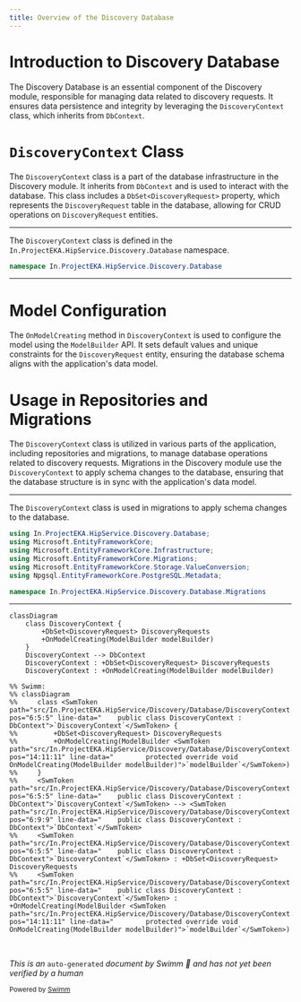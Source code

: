 ```yaml
---
title: Overview of the Discovery Database
---
```

# Introduction to Discovery Database

The Discovery Database is an essential component of the Discovery module, responsible for managing data related to discovery requests. It ensures data persistence and integrity by leveraging the <SwmToken path="src/In.ProjectEKA.HipService/Discovery/Database/DiscoveryContext.cs" pos="6:5:5" line-data="    public class DiscoveryContext : DbContext">`DiscoveryContext`</SwmToken> class, which inherits from <SwmToken path="src/In.ProjectEKA.HipService/Discovery/Database/DiscoveryContext.cs" pos="6:9:9" line-data="    public class DiscoveryContext : DbContext">`DbContext`</SwmToken>.

# <SwmToken path="src/In.ProjectEKA.HipService/Discovery/Database/DiscoveryContext.cs" pos="6:5:5" line-data="    public class DiscoveryContext : DbContext">`DiscoveryContext`</SwmToken> Class

The <SwmToken path="src/In.ProjectEKA.HipService/Discovery/Database/DiscoveryContext.cs" pos="6:5:5" line-data="    public class DiscoveryContext : DbContext">`DiscoveryContext`</SwmToken> class is a part of the database infrastructure in the Discovery module. It inherits from <SwmToken path="src/In.ProjectEKA.HipService/Discovery/Database/DiscoveryContext.cs" pos="6:9:9" line-data="    public class DiscoveryContext : DbContext">`DbContext`</SwmToken> and is used to interact with the database. This class includes a <SwmToken path="src/In.ProjectEKA.HipService/Discovery/Database/DiscoveryContext.cs" pos="12:3:6" line-data="        public DbSet&lt;DiscoveryRequest&gt; DiscoveryRequest { get; set; }">`DbSet<DiscoveryRequest>`</SwmToken> property, which represents the <SwmToken path="src/In.ProjectEKA.HipService/Discovery/Database/DiscoveryContext.cs" pos="12:5:5" line-data="        public DbSet&lt;DiscoveryRequest&gt; DiscoveryRequest { get; set; }">`DiscoveryRequest`</SwmToken> table in the database, allowing for CRUD operations on <SwmToken path="src/In.ProjectEKA.HipService/Discovery/Database/DiscoveryContext.cs" pos="12:5:5" line-data="        public DbSet&lt;DiscoveryRequest&gt; DiscoveryRequest { get; set; }">`DiscoveryRequest`</SwmToken> entities.

<SwmSnippet path="/src/In.ProjectEKA.HipService/Discovery/Database/DiscoveryContext.cs" line="1">

---

The <SwmToken path="src/In.ProjectEKA.HipService/Discovery/Database/DiscoveryContext.cs" pos="6:5:5" line-data="    public class DiscoveryContext : DbContext">`DiscoveryContext`</SwmToken> class is defined in the <SwmToken path="src/In.ProjectEKA.HipService/Discovery/Database/DiscoveryContext.cs" pos="1:2:10" line-data="namespace In.ProjectEKA.HipService.Discovery.Database">`In.ProjectEKA.HipService.Discovery.Database`</SwmToken> namespace.

```c#
namespace In.ProjectEKA.HipService.Discovery.Database
```

---

</SwmSnippet>

# Model Configuration

The <SwmToken path="src/In.ProjectEKA.HipService/Discovery/Database/DiscoveryContext.cs" pos="14:7:7" line-data="        protected override void OnModelCreating(ModelBuilder modelBuilder)">`OnModelCreating`</SwmToken> method in <SwmToken path="src/In.ProjectEKA.HipService/Discovery/Database/DiscoveryContext.cs" pos="6:5:5" line-data="    public class DiscoveryContext : DbContext">`DiscoveryContext`</SwmToken> is used to configure the model using the <SwmToken path="src/In.ProjectEKA.HipService/Discovery/Database/DiscoveryContext.cs" pos="14:9:9" line-data="        protected override void OnModelCreating(ModelBuilder modelBuilder)">`ModelBuilder`</SwmToken> API. It sets default values and unique constraints for the <SwmToken path="src/In.ProjectEKA.HipService/Discovery/Database/DiscoveryContext.cs" pos="12:5:5" line-data="        public DbSet&lt;DiscoveryRequest&gt; DiscoveryRequest { get; set; }">`DiscoveryRequest`</SwmToken> entity, ensuring the database schema aligns with the application's data model.

# Usage in Repositories and Migrations

The <SwmToken path="src/In.ProjectEKA.HipService/Discovery/Database/DiscoveryContext.cs" pos="6:5:5" line-data="    public class DiscoveryContext : DbContext">`DiscoveryContext`</SwmToken> class is utilized in various parts of the application, including repositories and migrations, to manage database operations related to discovery requests. Migrations in the Discovery module use the <SwmToken path="src/In.ProjectEKA.HipService/Discovery/Database/DiscoveryContext.cs" pos="6:5:5" line-data="    public class DiscoveryContext : DbContext">`DiscoveryContext`</SwmToken> to apply schema changes to the database, ensuring that the database structure is in sync with the application's data model.

<SwmSnippet path="/src/In.ProjectEKA.HipService/Discovery/Database/Migrations/20200408103411_UniqueTransactionId.Designer.cs" line="3">

---

The <SwmToken path="src/In.ProjectEKA.HipService/Discovery/Database/DiscoveryContext.cs" pos="6:5:5" line-data="    public class DiscoveryContext : DbContext">`DiscoveryContext`</SwmToken> class is used in migrations to apply schema changes to the database.

```c#
using In.ProjectEKA.HipService.Discovery.Database;
using Microsoft.EntityFrameworkCore;
using Microsoft.EntityFrameworkCore.Infrastructure;
using Microsoft.EntityFrameworkCore.Migrations;
using Microsoft.EntityFrameworkCore.Storage.ValueConversion;
using Npgsql.EntityFrameworkCore.PostgreSQL.Metadata;

namespace In.ProjectEKA.HipService.Discovery.Database.Migrations
```

---

</SwmSnippet>

```mermaid
classDiagram
    class DiscoveryContext {
        +DbSet<DiscoveryRequest> DiscoveryRequests
        +OnModelCreating(ModelBuilder modelBuilder)
    }
    DiscoveryContext --> DbContext
    DiscoveryContext : +DbSet<DiscoveryRequest> DiscoveryRequests
    DiscoveryContext : +OnModelCreating(ModelBuilder modelBuilder)

%% Swimm:
%% classDiagram
%%     class <SwmToken path="src/In.ProjectEKA.HipService/Discovery/Database/DiscoveryContext.cs" pos="6:5:5" line-data="    public class DiscoveryContext : DbContext">`DiscoveryContext`</SwmToken> {
%%         +DbSet<DiscoveryRequest> DiscoveryRequests
%%         +OnModelCreating(ModelBuilder <SwmToken path="src/In.ProjectEKA.HipService/Discovery/Database/DiscoveryContext.cs" pos="14:11:11" line-data="        protected override void OnModelCreating(ModelBuilder modelBuilder)">`modelBuilder`</SwmToken>)
%%     }
%%     <SwmToken path="src/In.ProjectEKA.HipService/Discovery/Database/DiscoveryContext.cs" pos="6:5:5" line-data="    public class DiscoveryContext : DbContext">`DiscoveryContext`</SwmToken> --> <SwmToken path="src/In.ProjectEKA.HipService/Discovery/Database/DiscoveryContext.cs" pos="6:9:9" line-data="    public class DiscoveryContext : DbContext">`DbContext`</SwmToken>
%%     <SwmToken path="src/In.ProjectEKA.HipService/Discovery/Database/DiscoveryContext.cs" pos="6:5:5" line-data="    public class DiscoveryContext : DbContext">`DiscoveryContext`</SwmToken> : +DbSet<DiscoveryRequest> DiscoveryRequests
%%     <SwmToken path="src/In.ProjectEKA.HipService/Discovery/Database/DiscoveryContext.cs" pos="6:5:5" line-data="    public class DiscoveryContext : DbContext">`DiscoveryContext`</SwmToken> : +OnModelCreating(ModelBuilder <SwmToken path="src/In.ProjectEKA.HipService/Discovery/Database/DiscoveryContext.cs" pos="14:11:11" line-data="        protected override void OnModelCreating(ModelBuilder modelBuilder)">`modelBuilder`</SwmToken>)
```

&nbsp;

*This is an* <SwmToken path="src/In.ProjectEKA.HipService/Discovery/Database/Migrations/20200408103411_UniqueTransactionId.Designer.cs" pos="1:4:6" line-data="﻿// &lt;auto-generated /&gt;">`auto-generated`</SwmToken> *document by Swimm 🌊 and has not yet been verified by a human*

<SwmMeta version="3.0.0" repo-id="Z2l0aHViJTNBJTNBaGlwLXNlcnZpY2UlM0ElM0FTd2ltbS1EZW1v" repo-name="hip-service"><sup>Powered by [Swimm](/)</sup></SwmMeta>
